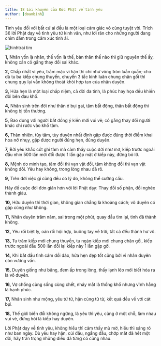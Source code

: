 ```yaml
---
title: 18 Lời khuyên của Đức Phật về tình yêu
author: [doanbinh]
---
```


Tình yêu đối với bất cứ ai đều là một loại cảm giác vô cùng tuyệt vời. Trích 36 lời Phật dạy về tình yêu từ kinh văn, như lời răn cho những người đang chìm đắm trong cảm xúc tình ái.

![hinhtrai tim](http://vuonhoaphatgiao.com/uploads/noidung/images/tuoi_tre_va_doi_song/18-loi-phat-day-ve-tinh-yeu-can-ghi-nho.jpg "hinh trai tim")


**1,** Nhân vốn là nhân, thế vốn là thế, bản thân thế nào thì giữ nguyên thế ấy, không cần cố gắng thay đổi sai khác.
 
**2,** Chấp nhất vì yêu, trầm mặc vì hận thì chỉ như vòng tròn luẩn quẩn; cho dù tu ba kiếp chung thuyền, chuyển 3 tấc kinh luân chung chăn gối thì chung quy lại vẫn không thoát khỏi hợp tan của nhân duyên.
 
**3,** Hứa hẹn là một loại chấp niệm, cả đời đa tình, là phúc hay họa đều khiến đôi bên đau khổ.
 
**4,** Nhân sinh trên đời như thân ở bụi gai, tâm bất động, thân bất động thì không bị tổn thương.
 
**5,** Bao dung với người bất đồng ý kiến mới vui vẻ; cố gắng thay đổi người khác chỉ rước vào khổ tâm.
 
**6,** Thản nhiên, tùy tâm, tùy duyên nhất định gặp được đúng thời điểm khai hoa nở nhụy, gặp được người đúng hẹn, đúng duyên.
 
**7,** Bởi yêu khắc cốt ghi tâm mà cảm thấy cuộc đời như mơ, kiếp trước ngoái đầu nhìn 500 lần mới đổi được 1 lần gặp mặt ở kiếp này, đừng bỏ lỡ.
 
**8,** Mệnh do mình tạo, tâm đổi thì vạn vật đổi, tâm không đổi thì vạn vật không đổi. Yêu hay không, trong lòng nhau đã rõ.

**9,** Trên đời việc gì cũng đều có lý do, không thể cưỡng cầu. 
 
Hãy để cuộc đời đơn giản hơn với lời Phật dạy: Thay đổi số phận, đổi nghèo thành giàu.

**10,** Hữu duyên thì thời gian, không gian chẳng là khoảng cách; vô duyên có gặp cũng như không.
 
**11,** Nhân duyên trăm năm, sai trong một phút, quay đầu tìm lại, tình đã thành không.
 
**12,** Yêu rồi biệt ly, oán rồi hội hợp, buông tay về trời, tất cả đều thành hư vô.
 
**13,** Tu trăm kiếp mới chung thuyền, tu ngàn kiếp mới chung chăn gối, kiếp trước ngoái đầu 500 lần đổi lại kiếp này 1 lần gặp gỡ.
 
**14,** Khi bắt đầu tình cảm dồi dào, hứa hẹn đẹp tốt cũng bởi vì nhân duyên còn vương vấn.
 
**15,** Duyên giống như băng, đem ấp trong lòng, thấy lạnh lẽo mới biết hóa ra là vô duyên.
 
**16,** Vợ chồng cùng sống cùng chết, nháy mắt là thống khổ nhưng vĩnh hằng là hạnh phúc.
 
**17,** Nhân sinh như mộng, yêu từ từ, hận cùng từ từ, kết quả đều về với cát bụi.
 
**18,** Thế giới biến đổi không ngừng, là yêu thì yêu, cùng ở một chỗ, làm nhau vui vẻ, đừng hỏi là kiếp hay duyên.
 
Lời Phật dạy về tình yêu, không hiểu thì cảm thấy mù mờ, hiểu thì sáng rõ như ban ngày. Dù yêu hay hận, cúi đầu, ngẩng đầu, chớp mắt đã hết một đời, hãy trân trọng những điều đã từng có cùng nhau.